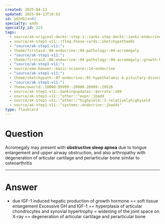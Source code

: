 ```yaml
---
created: 2025-04-13
updated: 2025-04-13T10:53
id: y@3Xb}vn#3
specialty: endo
specialty_id: 223
tags:
  - source/ak-original-decks::step-1::zanki-step-decks::zanki-endocrine::endocrine-pathology
  - source/ak-step1-v11::!flag-these-cards::sketchypathadds
  - "source/ak-step1-v11:": 
  - theme/firstaid::08-endocrine::04-pathology::04-acromegaly
  - "source/ak-step1-v11:": 
  - theme/firstaid::08-endocrine::04-pathology::04-acromegaly::growth-hormone-excess::acromegaly
  - "source/ak-step1-v11:": 
  - source/ome-banner::basic-science::14-endocrine
  - "source/ak-step1-v11:": 
  - theme/sketchypath::07-endocrine::01-hypothalamic-&-pituitary-disorders::03-hyperpituitarism
  - "source/ak-step1-v11:": 
  - theme/uworld::10000-99999::20000-20999::20526
  - source/ak-step1-v11::$ankingupdates::$errata::v09
  - source/ak-step1-v11::^other::^expn::jbadd
  - source/ak-step1-v11::^other::^highyield::2-relativelyhighyield
  - source/ak-step1-v11::^systems::endocrine::jbadds"
type: flashcard
---
```


# Question
Acromegaly may present with **obstructive sleep apnea** due to tongue enlargement and upper airway obstruction, and also arthropathy with degeneration of articular cartilage and periarticular bone similar to osteoarthritis

---

# Answer
* due IGF-1 induced hepatic production of growth hormone == soft tissue enlargement Excessive GH and IGF-1 == hyperplasia of articular chondrocytes and synovial hypertrophy = widening of the joint space on X-ray == degeneration of articular cartilage and perarticular bone